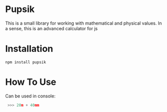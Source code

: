 # Pupsik

This is a small library for working with mathematical and physical values. In a sense, this is an advanced calculator for js 

# Installation

```shell
npm install pupsik
```

# How To Use

Can be used in console:

```js
 >>> 20m + 40mm

```

